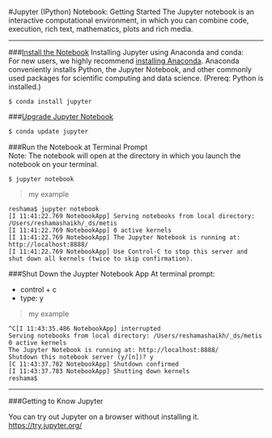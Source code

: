 #Jupyter (IPython) Notebook:  Getting Started
The Jupyter notebook is an interactive computational environment, in which you can combine code, execution, rich text, mathematics, plots and rich media. 

---

###[Install the Notebook](http://jupyter.readthedocs.io/en/latest/install.html)
Installing Jupyter using Anaconda and conda:  
For new users, we highly recommend [installing Anaconda](https://www.continuum.io/downloads). Anaconda conveniently installs Python, the Jupyter Notebook, and other commonly used packages for scientific computing and data science.  (Prereq: Python is installed.)
```console
$ conda install jupyter
```

###[Upgrade Jupyter Notebook](http://jupyter.readthedocs.io/en/latest/projects/upgrade-notebook.html)
```bash
$ conda update jupyter
```

###Run the Notebook at Terminal Prompt  
Note:  The notebook will open at the directory in which you launch the notebook on your terminal.  
```
$ jupyter notebook
```
>my example
```console
reshama$ jupyter notebook
[I 11:41:22.769 NotebookApp] Serving notebooks from local directory: /Users/reshamashaikh/_ds/metis
[I 11:41:22.769 NotebookApp] 0 active kernels 
[I 11:41:22.769 NotebookApp] The Jupyter Notebook is running at: http://localhost:8888/
[I 11:41:22.769 NotebookApp] Use Control-C to stop this server and shut down all kernels (twice to skip confirmation).
```

###Shut Down the Juypter Notebook App
At terminal prompt:  
 * control + c
 * type:  y
 
>my example 
```console
^C[I 11:43:35.486 NotebookApp] interrupted
Serving notebooks from local directory: /Users/reshamashaikh/_ds/metis
0 active kernels 
The Jupyter Notebook is running at: http://localhost:8888/
Shutdown this notebook server (y/[n])? y
[C 11:43:37.782 NotebookApp] Shutdown confirmed
[I 11:43:37.783 NotebookApp] Shutting down kernels
reshama$ 
```

---

###Getting to Know Jupyter

You can try out Jupyter on a browser without installing it.  
https://try.jupyter.org/

